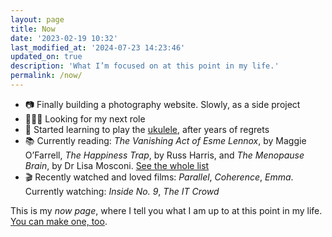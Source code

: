 ```yaml
---
layout: page
title: Now
date: '2023-02-19 10:32'
last_modified_at: '2024-07-23 14:23:46'
updated_on: true
description: 'What I’m focused on at this point in my life.'
permalink: /now/
---
```

<ul class="mb-5">
  <li class="border-bottom mt-2">📷 Finally building a photography website. Slowly, as a side project</li>
  <li class="border-bottom mt-2">👩🏻‍💻 Looking for my next role</li>
  <li class="border-bottom mt-2">🎼 Started learning to play the <a href="{{ site.url }}/tag/ukulele/">ukulele</a>, after years of regrets</li>
  <!-- <li class="border-bottom mt-2">🧶 Finished knitting a pair of fingerless mittens, started a hat</li> -->
  <li class="border-bottom mt-2">📚 Currently reading: <em>The Vanishing Act of Esme Lennox</em>, by Maggie O’Farrell, <em>The Happiness Trap</em>, by Russ Harris, and <em>The Menopause Brain</em>, by Dr Lisa Mosconi. <a href="{{ site.url }}/books/books-im-reading/">See the whole list</a></li>
  <li class="border-bottom mt-2">🎬 Recently watched and loved films: <em>Parallel</em>, <em>Coherence</em>, <em>Emma</em>. Currently watching: <em>Inside No. 9</em>, <em>The IT Crowd</em></li>
  <!-- <li class="border-bottom mt-2">🕹️ Playing: <em>Stardew Valley</em>, <em>Saltsea Chronicles</em>. <a href="{{ site.url }}/personal/videogames-im-playing/#current">See the whole list</a></li> -->
</ul>

This is my *now page*, where I tell you what I am up to at this point in my life. [You can make one, too](https://nownownow.com/about).